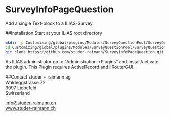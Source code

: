 SurveyInfoPageQuestion
======================
Add a single Text-block to a ILIAS-Survey.  

##Installation
Start at your ILIAS root directory
```bash
mkdir -p Customizing/global/plugins/Modules/SurveyQuestionPool/SurveyQuestions/  
cd Customizing/global/plugins/Modules/SurveyQuestionPool/SurveyQuestions/  
git clone https://github.com/studer-raimann/SurveyInfoPageQuestion.git  
```
As ILIAS administrator go to "Administration->Plugins" and install/activate the plugin.
This Plugin requires ActiveRecord and ilRouterGUI.

##Contact
studer + raimann ag  
Waldeggstrasse 72  
3097 Liebefeld  
Switzerland 

info@studer-raimann.ch  
www.studer-raimann.ch  
